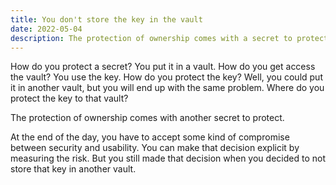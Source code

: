 ```yaml
---
title: You don't store the key in the vault
date: 2022-05-04
description: The protection of ownership comes with a secret to protect.
---
```


How do you protect a secret? You put it in a vault. How do you get access the vault? You use the key. How do you protect the key? Well, you could put it in another vault, but you will end up with the same problem. Where do you protect the key to that vault?

The protection of ownership comes with another secret to protect.

At the end of the day, you have to accept some kind of compromise between security and usability. You can make that decision explicit by measuring the risk. But you still made that decision when you decided to not store that key in another vault.
